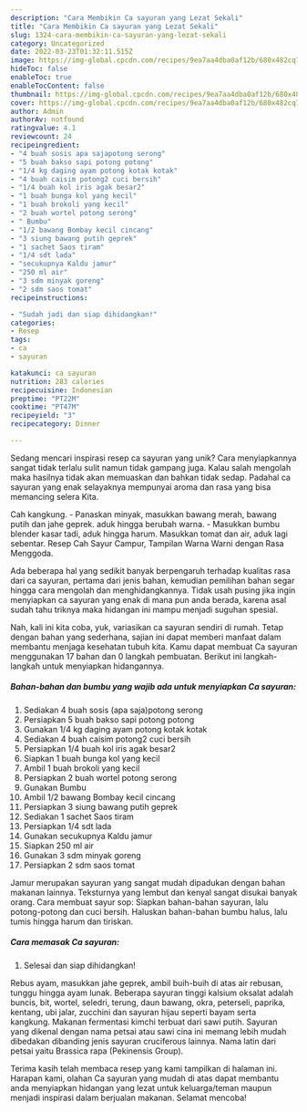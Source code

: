 ```yaml
---
description: "Cara Membikin Ca sayuran yang Lezat Sekali"
title: "Cara Membikin Ca sayuran yang Lezat Sekali"
slug: 1324-cara-membikin-ca-sayuran-yang-lezat-sekali
category: Uncategorized
date: 2022-03-23T01:32:11.515Z
image: https://img-global.cpcdn.com/recipes/9ea7aa4dba0af12b/680x482cq70/ca-sayuran-foto-resep-utama.jpg
hideToc: false
enableToc: true
enableTocContent: false
thumbnail: https://img-global.cpcdn.com/recipes/9ea7aa4dba0af12b/680x482cq70/ca-sayuran-foto-resep-utama.jpg
cover: https://img-global.cpcdn.com/recipes/9ea7aa4dba0af12b/680x482cq70/ca-sayuran-foto-resep-utama.jpg
author: Admin
authorAv: notfound
ratingvalue: 4.1
reviewcount: 24
recipeingredient:
- "4 buah sosis apa sajapotong serong"
- "5 buah bakso sapi potong potong"
- "1/4 kg daging ayam potong kotak kotak"
- "4 buah caisim potong2 cuci bersih"
- "1/4 buah kol iris agak besar2"
- "1 buah bunga kol yang kecil"
- "1 buah brokoli yang kecil"
- "2 buah wortel potong serong"
- " Bumbu"
- "1/2 bawang Bombay kecil cincang"
- "3 siung bawang putih geprek"
- "1 sachet Saos tiram"
- "1/4 sdt lada"
- "secukupnya Kaldu jamur"
- "250 ml air"
- "3 sdm minyak goreng"
- "2 sdm saos tomat"
recipeinstructions:

- "Sudah jadi dan siap dihidangkan!"
categories:
- Resep
tags:
- ca
- sayuran

katakunci: ca sayuran 
nutrition: 283 calories
recipecuisine: Indonesian
preptime: "PT22M"
cooktime: "PT47M"
recipeyield: "3"
recipecategory: Dinner

---
```





Sedang mencari inspirasi resep ca sayuran yang unik? Cara menyiapkannya sangat tidak terlalu sulit namun tidak gampang juga. Kalau salah mengolah maka hasilnya tidak akan memuaskan dan bahkan tidak sedap. Padahal ca sayuran yang enak selayaknya mempunyai aroma dan rasa yang bisa memancing selera Kita.





Cah kangkung. - Panaskan minyak, masukkan bawang merah, bawang putih dan jahe geprek. aduk hingga berubah warna. - Masukkan bumbu blender kasar tadi, aduk hingga harum. Masukkan tomat dan air, aduk lagi sebentar. Resep Cah Sayur Campur, Tampilan Warna Warni dengan Rasa Menggoda.

Ada beberapa hal yang sedikit banyak berpengaruh terhadap kualitas rasa dari ca sayuran, pertama dari jenis bahan, kemudian pemilihan bahan segar hingga cara mengolah dan menghidangkannya. Tidak usah pusing jika ingin menyiapkan ca sayuran yang enak di mana pun anda berada, karena asal sudah tahu triknya maka hidangan ini mampu menjadi suguhan spesial.






Nah, kali ini kita coba, yuk, variasikan ca sayuran sendiri di rumah. Tetap dengan bahan yang sederhana, sajian ini dapat memberi manfaat dalam membantu menjaga kesehatan tubuh kita. Kamu dapat membuat Ca sayuran menggunakan 17 bahan dan 0 langkah pembuatan. Berikut ini langkah-langkah untuk menyiapkan hidangannya.

<!--inarticleads1-->

##### Bahan-bahan dan bumbu yang wajib ada untuk menyiapkan Ca sayuran:

1. Sediakan 4 buah sosis (apa saja)potong serong
1. Persiapkan 5 buah bakso sapi potong potong
1. Gunakan 1/4 kg daging ayam potong kotak kotak
1. Sediakan 4 buah caisim potong2 cuci bersih
1. Persiapkan 1/4 buah kol iris agak besar2
1. Siapkan 1 buah bunga kol yang kecil
1. Ambil 1 buah brokoli yang kecil
1. Persiapkan 2 buah wortel potong serong
1. Gunakan  Bumbu
1. Ambil 1/2 bawang Bombay kecil cincang
1. Persiapkan 3 siung bawang putih geprek
1. Sediakan 1 sachet Saos tiram
1. Persiapkan 1/4 sdt lada
1. Gunakan secukupnya Kaldu jamur
1. Siapkan 250 ml air
1. Gunakan 3 sdm minyak goreng
1. Persiapkan 2 sdm saos tomat


Jamur merupakan sayuran yang sangat mudah dipadukan dengan bahan makanan lainnya. Teksturnya yang lembut dan kenyal sangat disukai banyak orang. Cara membuat sayur sop: Siapkan bahan-bahan sayuran, lalu potong-potong dan cuci bersih. Haluskan bahan-bahan bumbu halus, lalu tumis hingga harum dan tiriskan. 

<!--inarticleads2-->

##### Cara memasak Ca sayuran:


1. Selesai dan siap dihidangkan!

Rebus ayam, masukkan jahe geprek, ambil buih-buih di atas air rebusan, tunggu hingga ayam lunak. Beberapa sayuran tinggi kalsium oksalat adalah buncis, bit, wortel, seledri, terung, daun bawang, okra, peterseli, paprika, kentang, ubi jalar, zucchini dan sayuran hijau seperti bayam serta kangkung. Makanan fermentasi kimchi terbuat dari sawi putih. Sayuran yang dikenal dengan nama petsai atau sawi cina ini memang lebih mudah dibedakan dibanding jenis sayuran cruciferous lainnya. Nama latin dari petsai yaitu Brassica rapa (Pekinensis Group). 

Terima kasih telah membaca resep yang kami tampilkan di halaman ini. Harapan kami, olahan Ca sayuran yang mudah di atas dapat membantu anda menyiapkan hidangan yang lezat untuk keluarga/teman maupun menjadi inspirasi dalam berjualan makanan. Selamat mencoba!
